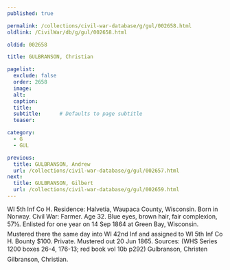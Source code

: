 ```yaml
---
published: true

permalink: /collections/civil-war-database/g/gul/002658.html
oldlink: /CivilWar/db/g/gul/002658.html

oldid: 002658

title: GULBRANSON, Christian

pagelist:
  exclude: false
  order: 2658
  image: 
  alt:
  caption:
  title:
  subtitle:      # Defaults to page subtitle
  teaser:

category: 
  - G 
  - GUL

previous:
  title: GULBRANSON, Andrew
  url: /collections/civil-war-database/g/gul/002657.html  
next:
  title: GULBRANSON, Gilbert
  url: /collections/civil-war-database/g/gul/002659.html   
---
```

WI 5th Inf Co H. Residence: Halvetia, Waupaca County, Wisconsin. Born in Norway. Civil War: Farmer. Age 32. Blue eyes, brown hair, fair complexion, 5&#146;7&frac12;&#148;. Enlisted for one year on 14 Sep 1864 at Green Bay, Wisconsin. Mustered there the same day into WI 42nd Inf and assigned to WI 5th Inf Co H. Bounty $100. Private. Mustered out 20 Jun 1865. Sources: (WHS Series 1200 boxes 26-4, 176-13; red book vol 10b p292) &#147;Gulbranson, Christen&#148; &#147;Gilbranson, Christian&#148;.